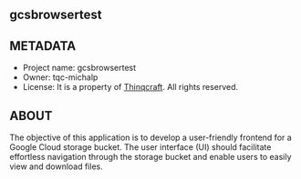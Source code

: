 ## gcsbrowsertest


## METADATA

* Project name: gcsbrowsertest
* Owner: tqc-michalp
* License: It is a property of [Thinqcraft](https://www.thinqcraft.com/). All rights reserved.


## ABOUT
The objective of this application is to develop a user-friendly frontend for a Google Cloud storage bucket. The user interface (UI) should facilitate effortless navigation through the storage bucket and enable users to easily view and download files.
